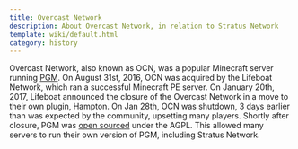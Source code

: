 ```yaml
---
title: Overcast Network
description: About Overcast Network, in relation to Stratus Network
template: wiki/default.html
category: history
---
```


Overcast Network, also known as OCN, was a popular Minecraft server running [PGM](https://github.com/MCResourcePile/addon-project/edit/source/src/content/wiki/history/pgm). On August 31st, 2016, OCN was acquired by the Lifeboat Network, which ran a successful Minecraft PE server. On January 20th, 2017, Lifeboat announced the closure of the Overcast Network in a move to their own plugin, Hampton. On Jan 28th, OCN was shutdown, 3 days earlier than was expected by the community, upsetting many players. Shortly after closure, PGM was [open sourced](https://github.com/OvercastNetwork/ProjectAres) under the AGPL. This allowed many servers to run their own version of PGM, including Stratus Network.

